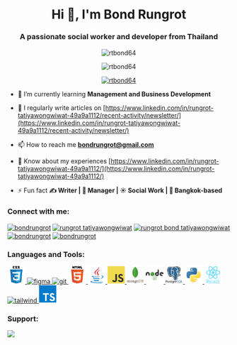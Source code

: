 <h1 align="center">Hi 👋, I'm Bond Rungrot</h1>
<h3 align="center">A passionate social worker and developer from Thailand</h3>

<p align="center"><img align="center" src="https://github-readme-streak-stats.herokuapp.com/?user=rtbond64&" alt="rtbond64" /></p>
<p align="center"> <img src="https://komarev.com/ghpvc/?username=rtbond64&label=Profile%20views&color=0e75b6&style=flat" alt="rtbond64" /> </p>

<p align="center"> <a href="https://github.com/ryo-ma/github-profile-trophy"><img src="https://github-profile-trophy.vercel.app/?username=rtbond64" alt="rtbond64" /></a> </p>

- 🌱 I’m currently learning **Management and Business Development**

- 📝 I regularly write articles on [https://www.linkedin.com/in/rungrot-tatiyawongwiwat-49a9a1112/recent-activity/newsletter/](https://www.linkedin.com/in/rungrot-tatiyawongwiwat-49a9a1112/recent-activity/newsletter/)

- 📫 How to reach me **bondrungrot@gmail.com**

- 📄 Know about my experiences [https://www.linkedin.com/in/rungrot-tatiyawongwiwat-49a9a1112/](https://www.linkedin.com/in/rungrot-tatiyawongwiwat-49a9a1112/)

- ⚡ Fun fact **✍ Writer | 🚀 Manager | ☀ Social Work | 🚩 Bangkok-based**

<h3 align="left">Connect with me:</h3>
<p align="left">
<a href="https://twitter.com/bondrungrot" target="blank"><img align="center" src="https://raw.githubusercontent.com/rahuldkjain/github-profile-readme-generator/master/src/images/icons/Social/twitter.svg" alt="bondrungrot" height="30" width="40" /></a>
<a href="https://linkedin.com/in/rungrot tatiyawongwiwat" target="blank"><img align="center" src="https://raw.githubusercontent.com/rahuldkjain/github-profile-readme-generator/master/src/images/icons/Social/linked-in-alt.svg" alt="rungrot tatiyawongwiwat" height="30" width="40" /></a>
<a href="https://fb.com/rungrot bond tatiyawongwiwat" target="blank"><img align="center" src="https://raw.githubusercontent.com/rahuldkjain/github-profile-readme-generator/master/src/images/icons/Social/facebook.svg" alt="rungrot bond tatiyawongwiwat" height="30" width="40" /></a>
<a href="https://instagram.com/bondrungrot" target="blank"><img align="center" src="https://raw.githubusercontent.com/rahuldkjain/github-profile-readme-generator/master/src/images/icons/Social/instagram.svg" alt="bondrungrot" height="30" width="40" /></a>
<a href="https://www.youtube.com/c/bondrungrot" target="blank"><img align="center" src="https://raw.githubusercontent.com/rahuldkjain/github-profile-readme-generator/master/src/images/icons/Social/youtube.svg" alt="bondrungrot" height="30" width="40" /></a>
</p>

<h3 align="left">Languages and Tools:</h3>
<p align="left"> <a href="https://www.w3schools.com/css/" target="_blank" rel="noreferrer"> <img src="https://raw.githubusercontent.com/devicons/devicon/master/icons/css3/css3-original-wordmark.svg" alt="css3" width="40" height="40"/> </a> <a href="https://www.figma.com/" target="_blank" rel="noreferrer"> <img src="https://www.vectorlogo.zone/logos/figma/figma-icon.svg" alt="figma" width="40" height="40"/> </a> <a href="https://git-scm.com/" target="_blank" rel="noreferrer"> <img src="https://www.vectorlogo.zone/logos/git-scm/git-scm-icon.svg" alt="git" width="40" height="40"/> </a> <a href="https://www.w3.org/html/" target="_blank" rel="noreferrer"> <img src="https://raw.githubusercontent.com/devicons/devicon/master/icons/html5/html5-original-wordmark.svg" alt="html5" width="40" height="40"/> </a> <a href="https://www.java.com" target="_blank" rel="noreferrer"> <img src="https://raw.githubusercontent.com/devicons/devicon/master/icons/java/java-original.svg" alt="java" width="40" height="40"/> </a> <a href="https://developer.mozilla.org/en-US/docs/Web/JavaScript" target="_blank" rel="noreferrer"> <img src="https://raw.githubusercontent.com/devicons/devicon/master/icons/javascript/javascript-original.svg" alt="javascript" width="40" height="40"/> </a> <a href="https://www.mongodb.com/" target="_blank" rel="noreferrer"> <img src="https://raw.githubusercontent.com/devicons/devicon/master/icons/mongodb/mongodb-original-wordmark.svg" alt="mongodb" width="40" height="40"/> </a> <a href="https://nodejs.org" target="_blank" rel="noreferrer"> <img src="https://raw.githubusercontent.com/devicons/devicon/master/icons/nodejs/nodejs-original-wordmark.svg" alt="nodejs" width="40" height="40"/> </a> <a href="https://www.postgresql.org" target="_blank" rel="noreferrer"> <img src="https://raw.githubusercontent.com/devicons/devicon/master/icons/postgresql/postgresql-original-wordmark.svg" alt="postgresql" width="40" height="40"/> </a> <a href="https://www.python.org" target="_blank" rel="noreferrer"> <img src="https://raw.githubusercontent.com/devicons/devicon/master/icons/python/python-original.svg" alt="python" width="40" height="40"/> </a> <a href="https://reactjs.org/" target="_blank" rel="noreferrer"> <img src="https://raw.githubusercontent.com/devicons/devicon/master/icons/react/react-original-wordmark.svg" alt="react" width="40" height="40"/> </a> <a href="https://tailwindcss.com/" target="_blank" rel="noreferrer"> <img src="https://www.vectorlogo.zone/logos/tailwindcss/tailwindcss-icon.svg" alt="tailwind" width="40" height="40"/> </a> <a href="https://www.typescriptlang.org/" target="_blank" rel="noreferrer"> <img src="https://raw.githubusercontent.com/devicons/devicon/master/icons/typescript/typescript-original.svg" alt="typescript" width="40" height="40"/> </a> </p>

<h3 align="left">Support:</h3>

![](https://leetcard.jacoblin.cool/leetcode?rtbond64=cn)
